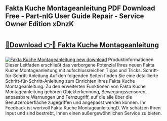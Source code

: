 ## Fakta Kuche Montageanleitung PDF Download Free - Part-nlG User Guide Repair - Service Owner Edition xDnzK

# <h2><a href="http://df88v8z.blite.top/?on=Fakta+Kuche+Montageanleitung">🔗Download 👉🔴 Fakta Kuche Montageanleitung</a></h2>

[![Fakta Kuche Montageanleitung new download](https://i.imgur.com/lujVjoI.png)](http://df88v8z.blite.top/?on=Fakta+Kuche+Montageanleitung)
Produktinformationen Dieser Leitfaden erschließt das verborgene Potenzial Ihres neuen Fakta Kuche Montageanleitung mit aufschlussreichen Tipps und Tricks. Schritt-für-Schritt-Anleitung Auf den folgenden Seiten finden Sie eine detaillierte Schritt-für-Schritt-Anleitung zum Einrichten Ihres Fakta Kuche Montageanleitung. Zu den erweiterten Funktionen von Fakta Kuche Montageanleitung gehören Objekterkennung, Bewegungssensoren, anpassbare Warnungen und Fernzugriff, auf die alle über die Benutzeroberfläche zugegriffen und angepasst werden können. Ihr Feedback ist wertvoll Fakta Kuche MontageanleitungD. Wir schätzen Ihren Input und sind bestrebt, Ihnen einen außergewöhnlichen Service zu bieten.
